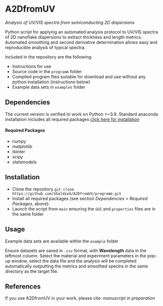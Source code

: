 # A2DfromUV #
*Analysis of UV/VIS spectra from semiconducting 2D dispersions*

Python script for applying an automated analysis protocol to UV/VIS spectra of 2D nanoflake dispersions to extract thickness and length metrics. Automated smoothing and second derivative determination allows easy and reproducible analysis of typical spectra.

Included in the repository are the following:
* Instructions for use
* Source code in the `programm` folder
* Compiled program files suitable for download and use without any python installation (instructions below)
* Example data sets in `examples` folder

## Dependencies ##

The current version is verified to work on Python >=3.9.
Standard anaconda installation includes all required packages [click here for installation](https://docs.anaconda.com/free/anaconda/install/)

#### Required Packages ####

* numpy
* matplotlib
* tkinter
* scipy
*  statsmodels

## Installation ##

* Clone the repository `git clone https://github.com/SGoldie4/A2DfromUV/programm.git`
* Install all required packages (see section *Dependencies > Required Packages*, above).
* Launch the script from `main` ensuring the `GUI` and `properties` files are in the same folder

## Usage ##

Example data sets are available within the `example` folder

Ensure datasets are saved in `.csv` format, with **Wavelength** data in the leftmost column. Select the material and experiment parameters in the pop-up window, select the data file and the analysis will be completed automatically outputting the metrics and smoothed spectra in the same directory as the target file.

## References ##

If you use A2DfromUV in your work, please cite: *manuscript in preparation*
